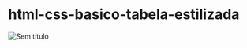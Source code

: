 # html-css-basico-tabela-estilizada
![Sem título](https://user-images.githubusercontent.com/42820933/189888688-70187c1f-3742-4382-bcc9-51023e57c0a7.png)
